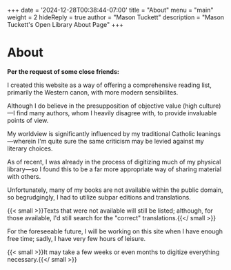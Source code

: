 +++
date = '2024-12-28T00:38:44-07:00'
title = "About"
menu = "main"
weight = 2
hideReply = true
author = "Mason Tuckett"
description = "Mason Tuckett's Open Library About Page"
+++
# About

**Per the request of some close friends:** 

I created this website as a way of offering a comprehensive reading list, primarily the Western canon, with more modern sensibilites. 

Although I do believe in the presupposition of objective value (high culture)—I find many authors, whom I heavily disagree with, to provide invaluable points of view.

My worldview is significantly influenced by my traditional Catholic leanings—wherein I'm quite sure the same criticism may be levied against my literary choices.

As of recent, I was already in the process of digitizing much of my physical library—so I found this to be a far more appropriate way of sharing material with others. 

Unfortunately, many of my books are not available within the public domain, so begrudgingly, I had to utilize subpar editions and translations.

{{< small >}}Texts that were not available will still be listed; although, for those available, I'd still search for the "correct" translations.{{</ small >}}

For the foreseeable future, I will be working on this site when I have enough free time; sadly, I have very few hours of leisure. 

{{< small >}}It may take a few weeks or even months to digitize everything necessary.{{</ small >}}
